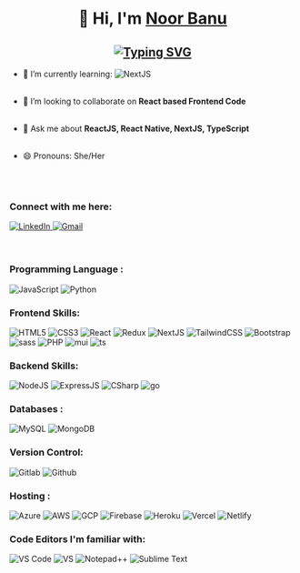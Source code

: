 <h1 align="center">
   👋 Hi, I'm <a href="https://noor-banu.vercel.app/" target="_blank"> Noor Banu </a>
</h1>
<h2 align="center">
   <a href="https://git.io/typing-svg">
      <img src="https://readme-typing-svg.demolab.com?font=Fira+Code&weight=500&size=25&pause=1000&color=F7226F&width=600&lines=Frontend+Developer;Cloud+Engineer" alt="Typing SVG" />
   </a>
</h2>


- 🌱 I’m currently learning: <img alt="NextJS" src="https://img.shields.io/badge/next.js-000000?style=for-the-badge&logo=nextdotjs&logoColor=white"/>
   <br />
   <br />
   
- 👯 I’m looking to collaborate on **React based Frontend Code**   
  <br />
  
- 💬 Ask me about **ReactJS, React Native, NextJS, TypeScript**   
  <br />
  
- 😄 Pronouns: She/Her   
<br />
<br />

### Connect with me here:
<div align="left">
  <a href="https://www.linkedin.com/in/noor-banu/" target="_blank">
     <img alt="LinkedIn" src="https://img.shields.io/badge/linkedin-%230077B5.svg?style=for-the-badge&logo=linkedin&logoColor=white"/>
  </a>
  <a href="mailto:noorbanu119@gmail.com" target="_blank">
     <img alt="Gmail" src="https://img.shields.io/badge/Gmail-D14836?style=for-the-badge&logo=gmail&logoColor=white"/>
  </a>
</div>
<br />
<br />

<h3 align="left">Programming Language :</h3>
<div align="left">
  <img alt="JavaScript" src="https://img.shields.io/badge/javascript-%23323330.svg?style=for-the-badge&logo=javascript&logoColor=%23F7DF1E"/> 
  <img alt="Python" src="https://img.shields.io/badge/python-%2314354C.svg?style=for-the-badge&logo=python&logoColor=white"/>
</div>

<h3 align="left">Frontend Skills:</h3>
<div align="left">
   <img alt="HTML5" src="https://img.shields.io/badge/html5-%23E34F26.svg?style=for-the-badge&logo=html5&logoColor=white"/>
   <img alt="CSS3" src="https://img.shields.io/badge/css3-%231572B6.svg?style=for-the-badge&logo=css3&logoColor=white"/> 
   <img alt="React" src="https://img.shields.io/badge/react-%2320232a.svg?style=for-the-badge&logo=react&logoColor=%2361DAFB"/>
   <img alt="Redux" src="https://img.shields.io/badge/Redux-593D88?style=for-the-badge&logo=redux&logoColor=white"/>
   <img alt="NextJS" src="https://img.shields.io/badge/next.js-000000?style=for-the-badge&logo=nextdotjs&logoColor=white"/>
   <img alt="TailwindCSS" src="https://img.shields.io/badge/Tailwind_CSS-38B2AC?style=for-the-badge&logo=tailwind-css&logoColor=white"/>
   <img alt="Bootstrap" src="https://img.shields.io/badge/bootstrap-%23563D7C.svg?style=for-the-badge&logo=bootstrap&logoColor=white"/>
   <img alt="sass" src="https://img.shields.io/badge/Sass-CC6699?style=for-the-badge&logo=sass&logoColor=white"/>
   <img alt="PHP" src="https://img.shields.io/badge/php-%23777BB4.svg?style=for-the-badge&logo=php&logoColor=white"/>
   <img alt="mui" src="https://img.shields.io/badge/Material%20UI-007FFF?style=for-the-badge&logo=mui&logoColor=white"/>
   <img alt="ts" src="https://img.shields.io/badge/TypeScript-007ACC?style=for-the-badge&logo=typescript&logoColor=white"/>
   
</div>

<h3 align="left">Backend Skills:</h3>
<div align="left">  
   <img alt="NodeJS" src="https://img.shields.io/badge/node.js-%2343853D.svg?style=for-the-badge&logo=node-dot-js&logoColor=white"/>
   <img alt="ExpressJS" src="https://img.shields.io/badge/Express.js-000000?style=for-the-badge&logo=express&logoColor=white"/>
   <img alt="CSharp" src="https://img.shields.io/badge/C%23-239120?style=for-the-badge&logo=c-sharp&logoColor=white"/>
   <img alt="go" src="https://img.shields.io/badge/Go-00ADD8?style=for-the-badge&logo=go&logoColor=white"/>
</div>

<h3 align="left">Databases :</h3>
<div align="left">
  <img alt="MySQL" src="https://img.shields.io/badge/mysql-%2300f.svg?style=for-the-badge&logo=mysql&logoColor=white"/>
  <img alt="MongoDB" src ="https://img.shields.io/badge/MongoDB-4EA94B?style=for-the-badge&logo=mongodb&logoColor=white"/>
</div>

<h3 align="left">Version Control:</h3>
<div align="left">
  <img alt="Gitlab" src="https://img.shields.io/badge/GitLab-330F63?style=for-the-badge&logo=gitlab&logoColor=white"/>
  <img alt="Github" src ="https://img.shields.io/badge/GitHub-100000?style=for-the-badge&logo=github&logoColor=white"/>
</div>

<h3 align="left">Hosting :</h3>
<div align="left">
   <img alt="Azure" src="https://img.shields.io/badge/Microsoft_Azure-0089D6?style=for-the-badge&logo=microsoft-azure&logoColor=white"/>
  <img alt="AWS" src="https://img.shields.io/badge/Amazon_AWS-FF9900?style=for-the-badge&logo=amazonaws&logoColor=white"/>
   <img alt="GCP" src="https://img.shields.io/badge/Google_Cloud-4285F4?style=for-the-badge&logo=google-cloud&logoColor=white"/>
  <img alt="Firebase" src="https://img.shields.io/badge/firebase-%23039BE5.svg?style=for-the-badge&logo=firebase"/>
  <img alt="Heroku" src="https://img.shields.io/badge/heroku-%23430098.svg?style=for-the-badge&logo=heroku&logoColor=white"/>
  <img alt="Vercel" src="https://img.shields.io/badge/Vercel-000000?style=for-the-badge&logo=vercel&logoColor=white"/>
  <img alt="Netlify" src="https://img.shields.io/badge/Netlify-00C7B7?style=for-the-badge&logo=netlify&logoColor=white"/>
</div>

<h3 align="left">Code Editors I'm familiar with:</h3>
<div align="left">
  <img alt="VS Code" src="https://img.shields.io/badge/Visual_Studio_Code-0078D4?style=for-the-badge&logo=visual%20studio%20code&logoColor=white"/>
  <img alt="VS" src ="https://img.shields.io/badge/Visual_Studio-5C2D91?style=for-the-badge&logo=visual%20studio&logoColor=white"/>
  <img alt="Notepad++" src="https://img.shields.io/badge/Notepad++-90E59A.svg?style=for-the-badge&logo=notepad%2B%2B&logoColor=black"/>
  <img alt="Sublime Text" src ="https://img.shields.io/badge/sublime_text-%23575757.svg?&style=for-the-badge&logo=sublime-text&logoColor=important"/>
   <!--  <img alt="" src =""/> <img alt="" src=""/> <img alt="" src =""/>  -->
</div>
